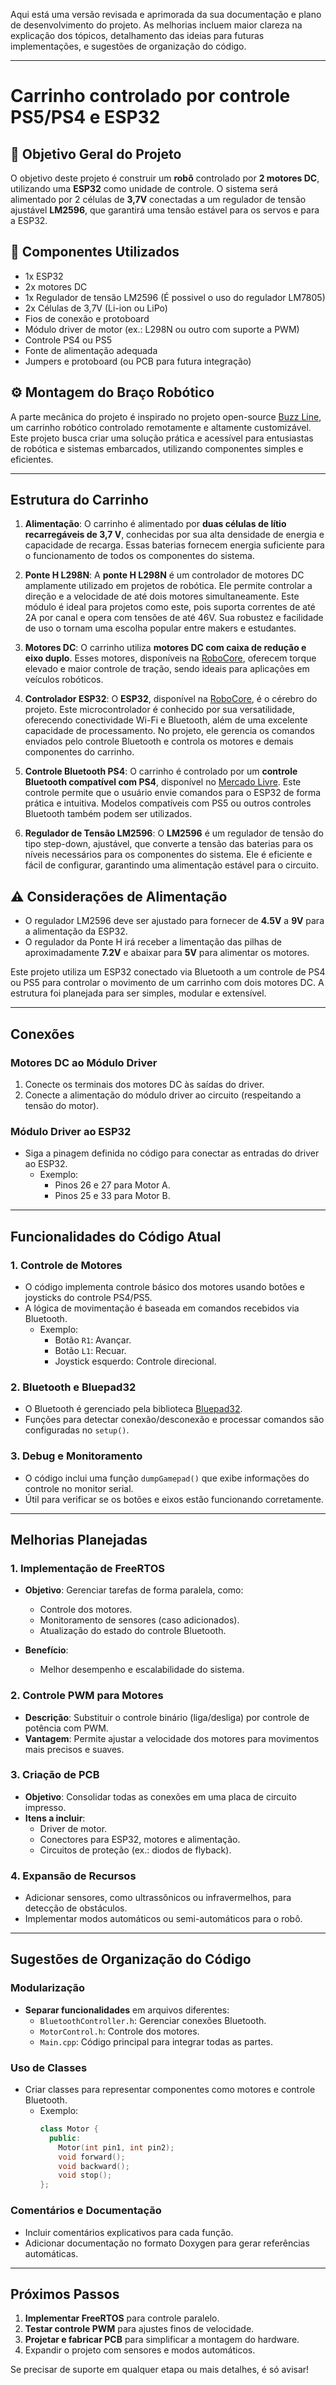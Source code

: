 Aqui está uma versão revisada e aprimorada da sua documentação e plano de desenvolvimento do projeto. As melhorias incluem maior clareza na explicação dos tópicos, detalhamento das ideias para futuras implementações, e sugestões de organização do código.  

---

# Carrinho controlado por controle PS5/PS4 e ESP32

## 🎯 Objetivo Geral do Projeto

O objetivo deste projeto é construir um **robô** controlado por **2 motores DC**, utilizando uma **ESP32** como unidade de controle. O sistema será alimentado por 2 células de **3,7V** conectadas a um regulador de tensão ajustável **LM2596**, que garantirá uma tensão estável para os servos e para a ESP32.

## 📐 Componentes Utilizados

- 1x ESP32
- 2x motores DC
- 1x Regulador de tensão LM2596 (É possivel o uso do regulador LM7805)
- 2x Células de 3,7V (Li-ion ou LiPo)
- Fios de conexão e protoboard
- Módulo driver de motor (ex.: L298N ou outro com suporte a PWM)  
- Controle PS4 ou PS5
- Fonte de alimentação adequada  
- Jumpers e protoboard (ou PCB para futura integração) 


## ⚙️ Montagem do Braço Robótico

A parte mecânica do projeto é inspirado no projeto open-source [Buzz Line](https://www.instructables.com/Buzz-Line/), um carrinho robótico controlado remotamente e altamente customizável. Este projeto busca criar uma solução prática e acessível para entusiastas de robótica e sistemas embarcados, utilizando componentes simples e eficientes.
****
## Estrutura do Carrinho

1. **Alimentação**:
   O carrinho é alimentado por **duas células de lítio recarregáveis de 3,7 V**, conhecidas por sua alta densidade de energia e capacidade de recarga. Essas baterias fornecem energia suficiente para o funcionamento de todos os componentes do sistema.


2. **Ponte H L298N**:
   A **ponte H L298N** é um controlador de motores DC amplamente utilizado em projetos de robótica. Ele permite controlar a direção e a velocidade de até dois motores simultaneamente. Este módulo é ideal para projetos como este, pois suporta correntes de até 2A por canal e opera com tensões de até 46V. Sua robustez e facilidade de uso o tornam uma escolha popular entre makers e estudantes.

3. **Motores DC**:
   O carrinho utiliza **motores DC com caixa de redução e eixo duplo**. Esses motores, disponíveis na [RoboCore](https://www.robocore.net/motor-motoredutor/motor-dc-3-6v-com-caixa-de-reducao-e-eixo-duplo?gad_source=1&gclid=Cj0KCQiA1Km7BhC9ARIsAFZfEIvH_HWOC8NjmbgaPcVXBVp2EDmE5qzcz29Rg7HFtozEn8zLGoV0QNIaAgJNEALw_wcB), oferecem torque elevado e maior controle de tração, sendo ideais para aplicações em veículos robóticos.

4. **Controlador ESP32**:
   O **ESP32**, disponível na [RoboCore](https://www.robocore.net/wifi/esp32-wifi-bluetooth?gad_source=1&gclid=Cj0KCQiA1Km7BhC9ARIsAFZfEItKIvW5x2VWmoa3_Ukk3fiGiO0IsD2RH8ewUkYliFsU9Pffk5pXdZQaAj9TEALw_wcB), é o cérebro do projeto. Este microcontrolador é conhecido por sua versatilidade, oferecendo conectividade Wi-Fi e Bluetooth, além de uma excelente capacidade de processamento. No projeto, ele gerencia os comandos enviados pelo controle Bluetooth e controla os motores e demais componentes do carrinho.

6. **Controle Bluetooth PS4**:
   O carrinho é controlado por um **controle Bluetooth compatível com PS4**, disponível no [Mercado Livre](https://www.mercadolivre.com.br/controle-compativel-ps4-bluetooth-pc-gamer-tv-smart-preto-dualshock-4/p/MLB36590147#polycard_client=search_best-seller&wid=MLB3936509319&sid=search). Este controle permite que o usuário envie comandos para o ESP32 de forma prática e intuitiva. Modelos compatíveis com PS5 ou outros controles Bluetooth também podem ser utilizados.

8. **Regulador de Tensão LM2596**:
   O **LM2596** é um regulador de tensão do tipo step-down, ajustável, que converte a tensão das baterias para os níveis necessários para os componentes do sistema. Ele é eficiente e fácil de configurar, garantindo uma alimentação estável para o circuito.
   

## ⚠️ Considerações de Alimentação

- O regulador LM2596 deve ser ajustado para fornecer de **4.5V** a **9V** para a alimentação da ESP32.
- O regulador da Ponte H irá receber a limentação das pilhas de aproximadamente **7.2V** e abaixar para **5V** para alimentar os motores.


Este projeto utiliza um ESP32 conectado via Bluetooth a um controle de PS4 ou PS5 para controlar o movimento de um carrinho com dois motores DC. A estrutura foi planejada para ser simples, modular e extensível.

---

## **Conexões**

### **Motores DC ao Módulo Driver**
1. Conecte os terminais dos motores DC às saídas do driver.  
2. Conecte a alimentação do módulo driver ao circuito (respeitando a tensão do motor).  

### **Módulo Driver ao ESP32**
- Siga a pinagem definida no código para conectar as entradas do driver ao ESP32.  
  - Exemplo:
    - Pinos 26 e 27 para Motor A.  
    - Pinos 25 e 33 para Motor B.  

---

## **Funcionalidades do Código Atual**

### **1. Controle de Motores**  
- O código implementa controle básico dos motores usando botões e joysticks do controle PS4/PS5.  
- A lógica de movimentação é baseada em comandos recebidos via Bluetooth.  
  - Exemplo:  
    - Botão `R1`: Avançar.  
    - Botão `L1`: Recuar.  
    - Joystick esquerdo: Controle direcional.  

### **2. Bluetooth e Bluepad32**  
- O Bluetooth é gerenciado pela biblioteca [Bluepad32](https://github.com/ricardoquesada/bluepad32).  
- Funções para detectar conexão/desconexão e processar comandos são configuradas no `setup()`.  

### **3. Debug e Monitoramento**  
- O código inclui uma função `dumpGamepad()` que exibe informações do controle no monitor serial.  
- Útil para verificar se os botões e eixos estão funcionando corretamente.  

---

## **Melhorias Planejadas**

### **1. Implementação de FreeRTOS**
- **Objetivo**: Gerenciar tarefas de forma paralela, como:
  - Controle dos motores.  
  - Monitoramento de sensores (caso adicionados).  
  - Atualização do estado do controle Bluetooth.  

- **Benefício**:  
  - Melhor desempenho e escalabilidade do sistema.  

### **2. Controle PWM para Motores**  
- **Descrição**: Substituir o controle binário (liga/desliga) por controle de potência com PWM.  
- **Vantagem**: Permite ajustar a velocidade dos motores para movimentos mais precisos e suaves.  

### **3. Criação de PCB**  
- **Objetivo**: Consolidar todas as conexões em uma placa de circuito impresso.  
- **Itens a incluir**:  
  - Driver de motor.  
  - Conectores para ESP32, motores e alimentação.  
  - Circuitos de proteção (ex.: diodos de flyback).  

### **4. Expansão de Recursos**
- Adicionar sensores, como ultrassônicos ou infravermelhos, para detecção de obstáculos.  
- Implementar modos automáticos ou semi-automáticos para o robô.  

---

## **Sugestões de Organização do Código**

### Modularização
- **Separar funcionalidades** em arquivos diferentes:
  - `BluetoothController.h`: Gerenciar conexões Bluetooth.  
  - `MotorControl.h`: Controle dos motores.  
  - `Main.cpp`: Código principal para integrar todas as partes.  

### Uso de Classes
- Criar classes para representar componentes como motores e controle Bluetooth.  
  - Exemplo:  
    ```cpp
    class Motor {
      public:
        Motor(int pin1, int pin2);
        void forward();
        void backward();
        void stop();
    };
    ```

### Comentários e Documentação
- Incluir comentários explicativos para cada função.  
- Adicionar documentação no formato Doxygen para gerar referências automáticas.  

---

## **Próximos Passos**

1. **Implementar FreeRTOS** para controle paralelo.  
2. **Testar controle PWM** para ajustes finos de velocidade.  
3. **Projetar e fabricar PCB** para simplificar a montagem do hardware.  
4. Expandir o projeto com sensores e modos automáticos.  

Se precisar de suporte em qualquer etapa ou mais detalhes, é só avisar!
